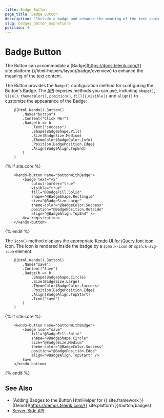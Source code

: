 ```yaml
---
title: Badge Button
page_title: Badge Button
description: "Include a badge and enhance the meaning of the text content of the Telerik UI Button component for {{ site.framework }}."
slug: badges_button_aspnetcore
position: 4
---
```


# Badge Button

The Button can accommodate a [Badge](https://docs.telerik.com/{{ site.platform }}/html-helpers/layout/badge/overview) to enhance the meaning of the text content.

The Button provides the `Badge()` configuration method for configuring the Button's Badge. The [API](/api/kendo.mvc.ui.fluent/buttonbadgesettingsbuilder) exposes methods you can use, including `shape()`, `size()`, `themecolor()`, `position()`, `fill()`,`visible()` and `align()` to customize the appearance of the Badge:

```HtmlHelper
    @(Html.Kendo().Button()
        .Name("button")
        .Content("Click Me!")
        .Badge(b => b
            .Text("success")
            .Shape(BadgeShape.Pill)
            .Size(BadgeSize.Medium)
            .ThemeColor(BadgeColor.Info)
            .Position(BadgePosition.Edge)
            .Align(BadgeAlign.TopEnd)
        )
    )
```
{% if site.core %}
```TagHelper
    <kendo-button name="buttonWithBadge">
        <badge text="+5"
            cutout-border="true"
            visible="true"
            fill="@BadgeFill.Solid"
            shape="@BadgeShape.Rectangle"
            size="@BadgeSize.Large"
            theme-color="@BadgeColor.Success"
            position="@BadgePosition.Outside"
            align="@BadgeAlign.TopEnd" />
        New registrations
    </kendo-button>
```
{% endif %}


 The `Icon()` method displays the appropriate [Kendo UI for jQuery font icon](https://docs.telerik.com/kendo-ui/styles-and-layout/icons-web) icon. The icon is rendered inside the badge by a `span.k-icon` or `span.k-svg-icon` element.

```HtmlHelper
    @(Html.Kendo().Button()
        .Name("save")
        .Content("Save")
        .Badge(b => b
            .Shape(BadgeShape.Circle)
            .Size(BadgeSize.Large)
            .ThemeColor(BadgeColor.Success)
            .Position(BadgePosition.Edge)
            .Align(BadgeAlign.TopStart)
            .Icon("save")
        )
    )
```
{% if site.core %}
```TagHelper
    <kendo-button name="buttonWithBadge">
        <badge icon="save"
            fill="@BadgeFill.Solid"
            shape="@BadgeShape.Circle"
            size="@BadgeSize.Medium"
            theme-color="@BadgeColor.Success"
            position="@BadgePosition.Edge"
            align="@BadgeAlign.TopStart" />
        Save
    </kendo-button>
```
{% endif %}

## See Also

* [Adding Badges to the Button HtmlHelper for {{ site.framework }} (Demo)](https://demos.telerik.com/{{ site.platform }}/button/badges)
* [Server-Side API](/api/button)
